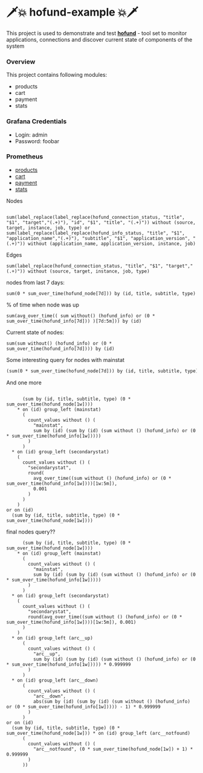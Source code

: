 # 🗡️💥 hofund-example 💥🗡️

This project is used to demonstrate and test [**hofund**](https://github.com/logchange/hofund) - tool set to monitor 
applications, connections and discover current state of components of the system



### Overview

This project contains following modules:

- products
- cart
- payment
- stats

### Grafana Credentials

- Login: admin
- Password: foobar

### Prometheus

- [products](http://localhost:18081/actuator/prometheus)
- [cart](http://localhost:18082/actuator/prometheus)
- [payment](http://localhost:18083/actuator/prometheus)
- [stats](http://localhost:18084/actuator/prometheus)


Nodes
```

sum(label_replace(label_replace(hofund_connection_status, "title", "$1", "target","(.+)"), "id", "$1", "title", "(.+)")) without (source, target, instance, job, type) or
sum(label_replace(label_replace(hofund_info_status, "title", "$1", "application_name","(.+)"), "subtitle", "$1", "application_version", "(.+)")) without (application_name, application_version, instance, job)

```

Edges
```
sum(label_replace(hofund_connection_status, "title", "$1", "target","(.+)")) without (source, target, instance, job, type)
```

nodes from last 7 days:
```text
sum(0 * sum_over_time(hofund_node[7d])) by (id, title, subtitle, type)
```

% of time when node was up
```text
sum(avg_over_time(( sum without() (hofund_info) or (0 * sum_over_time(hofund_info[7d])) )[7d:5m])) by (id)
```

Current state of nodes:
```text
sum(sum without() (hofund_info) or (0 * sum_over_time(hofund_info[7d]))) by (id)
```

Some interesting query for nodes with mainstat
```txt
(sum(0 * sum_over_time(hofund_node[7d])) by (id, title, subtitle, type)) * on (id) group_left(mainstat) (count_values without() ("mainstat", sum(avg_over_time(( sum without() (hofund_info) or (0 * sum_over_time(hofund_info[7d])) )[7d:5m])) by (id)))
```


And one more
```

      (sum by (id, title, subtitle, type) (0 * sum_over_time(hofund_node[1w])))
    * on (id) group_left (mainstat)
      (
        count_values without () (
          "mainstat",
          sum by (id) (sum by (id) (sum without () (hofund_info) or (0 * sum_over_time(hofund_info[1w]))))
        )
      )
  * on (id) group_left (secondarystat)
    (
      count_values without () (
        "secondarystat",
        round(
          avg_over_time((sum without () (hofund_info) or (0 * sum_over_time(hofund_info[1w])))[1w:5m]),
          0.001
        )
      )
    )
or on (id)
  (sum by (id, title, subtitle, type) (0 * sum_over_time(hofund_node[1w])))

```


final nodes query??
```
      (sum by (id, title, subtitle, type) (0 * sum_over_time(hofund_node[1w])))
    * on (id) group_left (mainstat)
      (
        count_values without () (
          "mainstat",
          sum by (id) (sum by (id) (sum without () (hofund_info) or (0 * sum_over_time(hofund_info[1w]))))
        )
      )
  * on (id) group_left (secondarystat)
    (
      count_values without () (
        "secondarystat",
        round(avg_over_time((sum without () (hofund_info) or (0 * sum_over_time(hofund_info[1w])))[1w:5m]), 0.001)
      )
    )
  * on (id) group_left (arc__up)
      (
        count_values without () (
          "arc__up",
          sum by (id) (sum by (id) (sum without () (hofund_info) or (0 * sum_over_time(hofund_info[1w])))) * 0.999999
        )
      )
  * on (id) group_left (arc__down)
      (
        count_values without () (
          "arc__down",
          abs(sum by (id) (sum by (id) (sum without () (hofund_info) or (0 * sum_over_time(hofund_info[1w])))) - 1) * 0.999999
        )
      )
or on (id)
  (sum by (id, title, subtitle, type) (0 * sum_over_time(hofund_node[1w])) * on (id) group_left (arc__notfound)
      (
        count_values without () (
          "arc__notfound", (0 * sum_over_time(hofund_node[1w]) + 1) * 0.999999
        )
      ))
```
